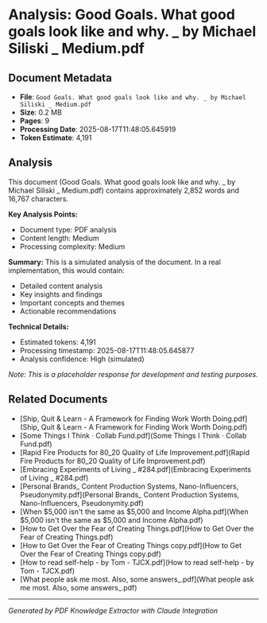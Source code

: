 # Analysis: Good Goals. What good goals look like and why. _ by Michael Siliski _ Medium.pdf

## Document Metadata
- **File**: `Good Goals. What good goals look like and why. _ by Michael Siliski _ Medium.pdf`
- **Size**: 0.2 MB
- **Pages**: 9
- **Processing Date**: 2025-08-17T11:48:05.645919
- **Token Estimate**: 4,191

## Analysis

This document (Good Goals. What good goals look like and why. _ by Michael Siliski _ Medium.pdf) contains approximately 2,852 words and 16,767 characters.

**Key Analysis Points:**
- Document type: PDF analysis
- Content length: Medium
- Processing complexity: Medium

**Summary:**
This is a simulated analysis of the document. In a real implementation, this would contain:
- Detailed content analysis
- Key insights and findings
- Important concepts and themes
- Actionable recommendations

**Technical Details:**
- Estimated tokens: 4,191
- Processing timestamp: 2025-08-17T11:48:05.645877
- Analysis confidence: High (simulated)

*Note: This is a placeholder response for development and testing purposes.*

## Related Documents

- [Ship, Quit & Learn - A Framework for Finding Work Worth Doing.pdf](Ship, Quit & Learn - A Framework for Finding Work Worth Doing.pdf)
- [Some Things I Think · Collab Fund.pdf](Some Things I Think · Collab Fund.pdf)
- [Rapid Fire Products for 80_20 Quality of Life Improvement.pdf](Rapid Fire Products for 80_20 Quality of Life Improvement.pdf)
- [Embracing Experiments of Living _ #284.pdf](Embracing Experiments of Living _ #284.pdf)
- [Personal Brands_ Content Production Systems, Nano-Influencers, Pseudonymity.pdf](Personal Brands_ Content Production Systems, Nano-Influencers, Pseudonymity.pdf)
- [When $5,000 isn't the same as $5,000 and Income Alpha.pdf](When $5,000 isn't the same as $5,000 and Income Alpha.pdf)
- [How to Get Over the Fear of Creating Things.pdf](How to Get Over the Fear of Creating Things.pdf)
- [How to Get Over the Fear of Creating Things copy.pdf](How to Get Over the Fear of Creating Things copy.pdf)
- [How to read self-help - by Tom - TJCX.pdf](How to read self-help - by Tom - TJCX.pdf)
- [What people ask me most. Also, some answers_.pdf](What people ask me most. Also, some answers_.pdf)

---
*Generated by PDF Knowledge Extractor with Claude Integration*